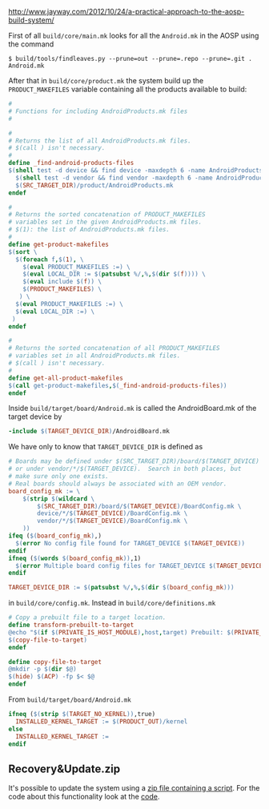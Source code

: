 http://www.jayway.com/2012/10/24/a-practical-approach-to-the-aosp-build-system/

First of all ``build/core/main.mk`` looks for all the ``Android.mk`` in the AOSP using the command

```
$ build/tools/findleaves.py --prune=out --prune=.repo --prune=.git . Android.mk
```

After that in ``build/core/product.mk`` the system build up the ``PRODUCT_MAKEFILES`` variable containing
all the products available to build:

```Makefile
#
# Functions for including AndroidProducts.mk files
#

#
# Returns the list of all AndroidProducts.mk files.
# $(call ) isn't necessary.
#
define _find-android-products-files
$(shell test -d device && find device -maxdepth 6 -name AndroidProducts.mk) \
  $(shell test -d vendor && find vendor -maxdepth 6 -name AndroidProducts.mk) \
  $(SRC_TARGET_DIR)/product/AndroidProducts.mk
endef

#
# Returns the sorted concatenation of PRODUCT_MAKEFILES
# variables set in the given AndroidProducts.mk files.
# $(1): the list of AndroidProducts.mk files.
#
define get-product-makefiles
$(sort \
  $(foreach f,$(1), \
    $(eval PRODUCT_MAKEFILES :=) \
    $(eval LOCAL_DIR := $(patsubst %/,%,$(dir $(f)))) \
    $(eval include $(f)) \
    $(PRODUCT_MAKEFILES) \
   ) \
  $(eval PRODUCT_MAKEFILES :=) \
  $(eval LOCAL_DIR :=) \
 )
endef

#
# Returns the sorted concatenation of all PRODUCT_MAKEFILES
# variables set in all AndroidProducts.mk files.
# $(call ) isn't necessary.
#
define get-all-product-makefiles
$(call get-product-makefiles,$(_find-android-products-files))
endef
```
Inside ``build/target/board/Android.mk`` is called the AndroidBoard.mk of the target device by

```Makefile
-include $(TARGET_DEVICE_DIR)/AndroidBoard.mk
```

We have only to know that ``TARGET_DEVICE_DIR`` is defined as

```Makefile
# Boards may be defined under $(SRC_TARGET_DIR)/board/$(TARGET_DEVICE)
# or under vendor/*/$(TARGET_DEVICE).  Search in both places, but
# make sure only one exists.
# Real boards should always be associated with an OEM vendor.
board_config_mk := \
	$(strip $(wildcard \
		$(SRC_TARGET_DIR)/board/$(TARGET_DEVICE)/BoardConfig.mk \
		device/*/$(TARGET_DEVICE)/BoardConfig.mk \
		vendor/*/$(TARGET_DEVICE)/BoardConfig.mk \
	))
ifeq ($(board_config_mk),)
  $(error No config file found for TARGET_DEVICE $(TARGET_DEVICE))
endif
ifneq ($(words $(board_config_mk)),1)
  $(error Multiple board config files for TARGET_DEVICE $(TARGET_DEVICE): $(board_config_mk))
endif

TARGET_DEVICE_DIR := $(patsubst %/,%,$(dir $(board_config_mk)))
```

in ``build/core/config.mk``. Instead in ``build/core/definitions.mk``

```Makefile
# Copy a prebuilt file to a target location.
define transform-prebuilt-to-target
@echo "$(if $(PRIVATE_IS_HOST_MODULE),host,target) Prebuilt: $(PRIVATE_MODULE) ($@)"
$(copy-file-to-target)
endef
```

```Makefile
define copy-file-to-target
@mkdir -p $(dir $@)
$(hide) $(ACP) -fp $< $@
endef

```

From ``build/target/board/Android.mk``

```Makefile
ifneq ($(strip $(TARGET_NO_KERNEL)),true)
  INSTALLED_KERNEL_TARGET := $(PRODUCT_OUT)/kernel
else
  INSTALLED_KERNEL_TARGET :=
endif

```

Recovery&Update.zip
-------------------

It's possible to update the system using a [zip file containing a script](http://www.londatiga.net/it/how-to-create-android-update-zip-package/). For the code about this functionality look at the [code](https://android.googlesource.com/platform/bootable/recovery/+/refs/heads/ics-plus-aosp/).